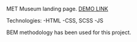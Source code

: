 MET Museum landing page.
   [DEMO LINK](https://Andrew-Skoryk.github.io/MET-landing/)

Technologies:
  -HTML
  -CSS, SCSS
  -JS

BEM methodology has been used for this project.